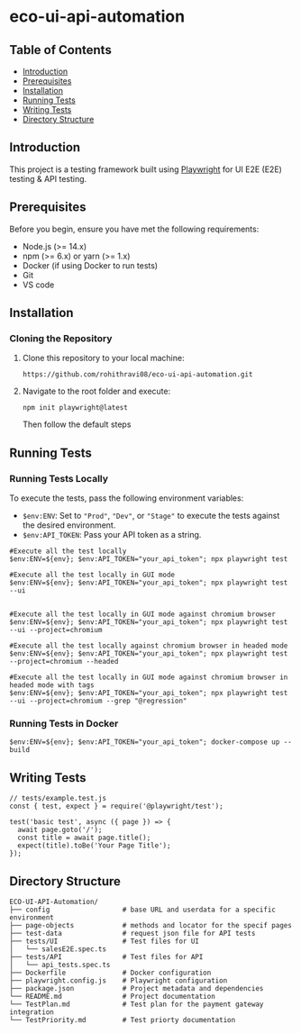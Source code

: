 # eco-ui-api-automation

## Table of Contents
- [Introduction](#introduction)
- [Prerequisites](#prerequisites)
- [Installation](#installation)
- [Running Tests](#running-tests)
- [Writing Tests](#writing-tests)
- [Directory Structure](#directory-structure)

## Introduction
This project is a testing framework built using [Playwright](https://playwright.dev/) for UI E2E (E2E) testing & API testing. 

## Prerequisites
Before you begin, ensure you have met the following requirements:
- Node.js (>= 14.x)
- npm (>= 6.x) or yarn (>= 1.x)
- Docker (if using Docker to run tests)
- Git
- VS code

## Installation
### Cloning the Repository
1. Clone this repository to your local machine:
    ```
    https://github.com/rohithravi08/eco-ui-api-automation.git
    ```

2. Navigate to the root folder and execute:
    ```
    npm init playwright@latest
    ```
    Then follow the default steps


## Running Tests
### Running Tests Locally

To execute the tests, pass the following environment variables:

- `$env:ENV`: Set to `"Prod"`, `"Dev"`, or `"Stage"` to execute the tests against the desired environment.
- `$env:API_TOKEN`: Pass your API token as a string.

```
#Execute all the test locally
$env:ENV=${env}; $env:API_TOKEN="your_api_token"; npx playwright test

#Execute all the test locally in GUI mode
$env:ENV=${env}; $env:API_TOKEN="your_api_token"; npx playwright test --ui


#Execute all the test locally in GUI mode against chromium browser
$env:ENV=${env}; $env:API_TOKEN="your_api_token"; npx playwright test --ui --project=chromium

#Execute all the test locally against chromium browser in headed mode
$env:ENV=${env}; $env:API_TOKEN="your_api_token"; npx playwright test --project=chromium --headed

#Execute all the test locally in GUI mode against chromium browser in headed mode with tags
$env:ENV=${env}; $env:API_TOKEN="your_api_token"; npx playwright test --ui --project=chromium --grep "@regression"

```
### Running Tests in Docker

```
$env:ENV=${env}; $env:API_TOKEN="your_api_token"; docker-compose up --build 
```

## Writing Tests
```
// tests/example.test.js
const { test, expect } = require('@playwright/test');

test('basic test', async ({ page }) => {
  await page.goto('/');
  const title = await page.title();
  expect(title).toBe('Your Page Title');
});
```
## Directory Structure
```
ECO-UI-API-Automation/
├── config                  # base URL and userdata for a specific environment
├── page-objects            # methods and locator for the specif pages
├── test-data               # request json file for API tests
├── tests/UI                # Test files for UI
│   └── salesE2E.spec.ts
├── tests/API               # Test files for API 
│   └── api_tests.spec.ts
├── Dockerfile              # Docker configuration
├── playwright.config.js    # Playwright configuration
├── package.json            # Project metadata and dependencies
└── README.md               # Project documentation
└── TestPlan.md             # Test plan for the payment gateway integration
└── TestPriority.md         # Test priorty documentation
```



